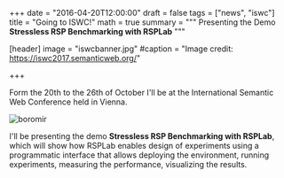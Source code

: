 +++
date = "2016-04-20T12:00:00"
draft = false
tags = ["news", "iswc"]
title = "Going to ISWC!"
math = true
summary = """
Presenting the Demo **Stressless RSP Benchmarking with RSPLab** 
"""

[header]
image = "iswcbanner.jpg"
#caption = "Image credit: https://iswc2017.semanticweb.org/"

+++


Form the 20th to the 26th of October I'll be at the International Semantic Web Conference held in Vienna.

![boromir](/img/boromir.jpg)

I'll be presenting the demo **Stressless RSP Benchmarking with RSPLab**, which will show how RSPLab enables design of experiments using a programmatic interface that allows deploying the environment, running experiments, measuring the performance, visualizing the results.

